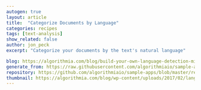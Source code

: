 ```yaml
---
autogen: true
layout: article
title:  "Categorize Documents by Language"
categories: recipes
tags: [text-analysis]
show_related: false
author: jon_peck
excerpt: "Categorize your documents by the text's natural language"

blog: https://algorithmia.com/blog/build-your-own-language-detection-microservice
generate_from: https://raw.githubusercontent.com/algorithmiaio/sample-apps/master/recipes/language-detector/readme.md
repository: https://github.com/algorithmiaio/sample-apps/blob/master/recipes/language-detector/
thumbnail: https://algorithmia.com/blog/wp-content/uploads/2017/02/language-detection-algorithm.jpg
---
```

